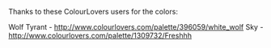 Thanks to these ColourLovers users for the colors:

Wolf Tyrant - http://www.colourlovers.com/palette/396059/white_wolf
Sky - http://www.colourlovers.com/palette/1309732/Freshhh
